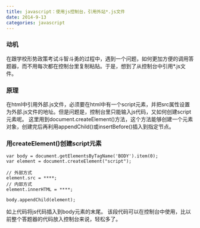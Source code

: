 ```yaml
---
title: javascript：使用js控制台，引用外站*.js文件
date: 2014-9-13
categories: javascript
---
```

### 动机

在跟学校形势政策考试斗智斗勇的过程中，遇到一个问题，如何更加方便的调用答题器，而不用每次都在控制台里复制粘贴。于是，想到了从控制台中引用*.js文件。

### 原理

在html中引用外部.js文件，必须要在html中有一个script元素，并把src属性设置为外部.js文件的地址。但是问题是，控制台里只能输入js代码，又如何创建script元素呢。
这里用到document.createElement()方法，这个方法能够创建一个元素对象，创建完后再利用appendChild()或insertBefore()插入到指定节点。

### 用createElement()创建script元素

    var body = document.getElementsByTagName('BODY').item(0);
    var element = document.createElement("script");
    
    // 外部方式
    element.src = ****;
    // 内部方式
    element.innerHTML = ****;

    body.appendChild(element);

如上代码将js代码插入到body元素的末尾。
该段代码可以在控制台中使用，比以前整个答题器的代码放入控制台来说，轻松多了。
